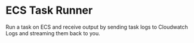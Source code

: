ECS Task Runner
===============

Run a task on ECS and receive output by sending task logs to Cloudwatch Logs and streaming them back to you.
